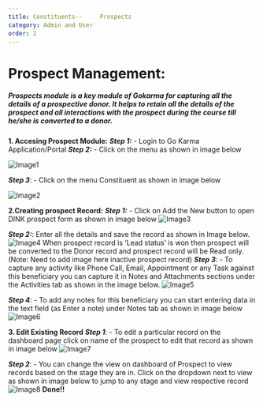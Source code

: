 ```yaml
---
title: Constituents--     Prospects
category: Admin and User
order: 2
---
```


# Prospect Management:
##### Prospects module is a key module of Gokarma for capturing all the details of a prospective donor. It helps to retain all the details of the prospect and all interactions with the prospect during the course till he/she is converted to a donor.  

**1. Accesing Prospect Module:**
**_Step 1:_** - Login to Go Karma Application/Portal
**_Step 2:_** - Click on the menu as shown in image below 

![Image1](..\..\images\prospect1.png)

**_Step 3_**: - Click on the menu Constituent as shown in image below 

![Image2](..\..\images\prospect2.png)

**2.Creating prospect Record:**
**_Step 1:_** - Click on Add the New button to open DINK prospect form as shown in image below 
![Image3](..\..\images\prospect3.png)

**_Step 2:_**: Enter all the details and save the record as shown in Image below. 
![Image4](..\..\images\prospect4.png)
When prospect record is ‘Lead status’ is won then prospect will be converted to the Donor record and prospect record will be Read only.  (Note: Need to add image here inactive prospect record)
**_Step 3_**: - To capture any activity like Phone Call, Email, Appointment or any Task against this beneficiary you can capture it in Notes and Attachments sections under the Activities tab as shown in the image below. 
![Image5](..\..\images\prospect5.png)

**_Step 4_**: - To add any notes for this beneficiary you can start entering data in the text field (as Enter a note) under Notes tab as shown in image below 
![Image6](..\..\images\prospect6.png)

**3. Edit Existing Record**
**_Step 1_**: - To edit a particular record on the dashboard page click on name of the prospect to edit that record as shown in image below
![Image7](..\..\images\prospect7.png)

**_Step 2_**: - You can change the view on dashboard of Prospect to view records based on the stage they are in. Click on the dropdown next to view as shown in image below to jump to any stage and view respective record
![Image8](..\..\images\prospect8.png)
**Done!!**
